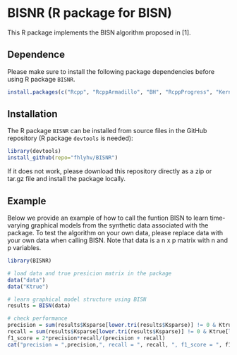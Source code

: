 # BISNR (R package for BISN)

This R package implements the BISN algorithm proposed in [1]. 

## Dependence
Please make sure to install the following package dependencies before using R package `BISNR`. 
```r
install.packages(c("Rcpp", "RcppArmadillo", "BH", "RcppProgress", "KernSmooth"))
```

## Installation
The R package `BISNR` can be installed from source files in the GitHub repository (R package `devtools` is needed):
```r
library(devtools)
install_github(repo="fhlyhv/BISNR")
```

If it does not work, please download this repository directly as a zip or tar.gz file and install the package locally.

## Example
Below we provide an example of how to call the funtion BISN to learn time-varying graphical models from the synthetic data associated with the package. To test the algorithm on your own data, please replace data with your own data when calling BISN. Note that data is a n x p matrix with n and p variables.
```r
library(BISNR)

# load data and true presicion matrix in the package
data("data")
data("Ktrue")

# learn graphical model structure using BISN
results = BISN(data)

# check performance
precision = sum(results$Ksparse[lower.tri(results$Ksparse)] != 0 & Ktrue[lower.tri(Ktrue)] != 0)/sum(results$Ksparse[lower.tri(results$Ksparse)] != 0)
recall = sum(results$Ksparse[lower.tri(results$Ksparse)] != 0 & Ktrue[lower.tri(Ktrue)] != 0)/sum(Ktrue[lower.tri(Ktrue)] != 0)
f1_score = 2*precision*recall/(precision + recall)
cat("precision = ",precision,", recall = ", recall, ", f1_score = ", f1_score, "run_time = ", results$run_time)
```
